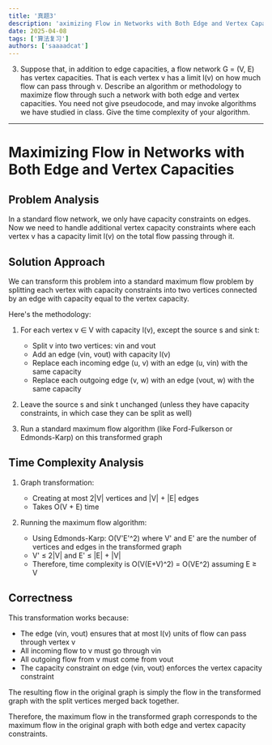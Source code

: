 ```yaml
---
title: '真题3'
description: 'aximizing Flow in Networks with Both Edge and Vertex Capacities'
date: 2025-04-08
tags: ['算法复习']
authors: ['saaaadcat']
---
```


3. Suppose that, in addition to edge capacities, a flow network G = (V, E) has vertex capacities. That is each vertex v has a limit l(v) on how much flow can pass through v. Describe an algorithm or methodology to maximize flow through such a network with both edge and vertex capacities. You need not give pseudocode, and may invoke algorithms we have studied in class. Give the time complexity of your algorithm.

---

# Maximizing Flow in Networks with Both Edge and Vertex Capacities

## Problem Analysis

In a standard flow network, we only have capacity constraints on edges. Now we need to handle additional vertex capacity constraints where each vertex v has a capacity limit l(v) on the total flow passing through it.

## Solution Approach

We can transform this problem into a standard maximum flow problem by splitting each vertex with capacity constraints into two vertices connected by an edge with capacity equal to the vertex capacity.

Here's the methodology:

1. For each vertex v ∈ V with capacity l(v), except the source s and sink t:
   - Split v into two vertices: vin and vout
   - Add an edge (vin, vout) with capacity l(v)
   - Replace each incoming edge (u, v) with an edge (u, vin) with the same capacity
   - Replace each outgoing edge (v, w) with an edge (vout, w) with the same capacity

2. Leave the source s and sink t unchanged (unless they have capacity constraints, in which case they can be split as well)

3. Run a standard maximum flow algorithm (like Ford-Fulkerson or Edmonds-Karp) on this transformed graph

## Time Complexity Analysis

1. Graph transformation:
   - Creating at most 2|V| vertices and |V| + |E| edges
   - Takes O(V + E) time

2. Running the maximum flow algorithm:
   - Using Edmonds-Karp: O(V'E'^2) where V' and E' are the number of vertices and edges in the transformed graph
   - V' ≤ 2|V| and E' ≤ |E| + |V|
   - Therefore, time complexity is O(V(E+V)^2) = O(VE^2) assuming E ≥ V

## Correctness

This transformation works because:
- The edge (vin, vout) ensures that at most l(v) units of flow can pass through vertex v
- All incoming flow to v must go through vin
- All outgoing flow from v must come from vout
- The capacity constraint on edge (vin, vout) enforces the vertex capacity constraint

The resulting flow in the original graph is simply the flow in the transformed graph with the split vertices merged back together.

Therefore, the maximum flow in the transformed graph corresponds to the maximum flow in the original graph with both edge and vertex capacity constraints.